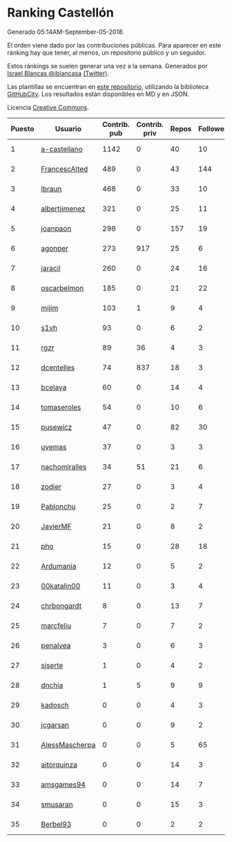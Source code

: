 # Ranking Castellón

Generado 05:14AM-September-05-2018.

El orden viene dado por las contribuciones públicas. Para aparecer en este ránking hay que tener, al menos, un repositorio público y un seguidor.

Estos ránkings se suelen generar una vez a la semana. Generados por [Israel Blancas @iblancasa](https://github.com/iblancasa/) [(Twitter)](https://twitter.com/iblancasa).

Las plantillas se encuentran en [este repositorio](https://github.com/iblancasa/GH-Spanish-Ranking), utilizando la biblioteca [GitHubCity](https://github.com/iblancasa/GitHubCity). Los resultados están disponibles en MD y en JSON.

Licencia [Creative Commons](https://creativecommons.org/licenses/by/4.0/).

| Puesto   |  Usuario  | Contrib. pub | Contrib. priv |Repos| Followers | Desde |  Avatar  |
|----------|-----------|--------------|---------------|-----|-----------|-------|----------|
|1|[a-castellano](https://github.com/a-castellano)|1142|0|40|10|2015-03-17|![a-castellano]()|
|2|[FrancescAlted](https://github.com/FrancescAlted)|489|0|43|144|2010-06-25|![FrancescAlted]()|
|3|[lbraun](https://github.com/lbraun)|468|0|33|10|2010-06-02|![lbraun]()|
|4|[albertjimenez](https://github.com/albertjimenez)|321|0|25|11|2015-05-21|![albertjimenez]()|
|5|[joanpaon](https://github.com/joanpaon)|298|0|157|19|2013-06-30|![joanpaon]()|
|6|[agonper](https://github.com/agonper)|273|917|25|6|2015-01-27|![agonper]()|
|7|[jaracil](https://github.com/jaracil)|260|0|24|16|2014-01-10|![jaracil]()|
|8|[oscarbelmon](https://github.com/oscarbelmon)|185|0|21|22|2013-04-05|![oscarbelmon]()|
|9|[mijim](https://github.com/mijim)|103|1|9|4|2016-02-01|![mijim]()|
|10|[s1vh](https://github.com/s1vh)|93|0|6|2|2014-10-09|![s1vh]()|
|11|[rgzr](https://github.com/rgzr)|89|36|4|3|2015-07-03|![rgzr]()|
|12|[dcentelles](https://github.com/dcentelles)|74|837|18|3|2013-07-15|![dcentelles]()|
|13|[bcelaya](https://github.com/bcelaya)|60|0|14|4|2014-09-12|![bcelaya]()|
|14|[tomaseroles](https://github.com/tomaseroles)|54|0|10|6|2015-02-16|![tomaseroles]()|
|15|[pusewicz](https://github.com/pusewicz)|47|0|82|30|2008-02-26|![pusewicz]()|
|16|[uvemas](https://github.com/uvemas)|37|0|3|3|2011-10-03|![uvemas]()|
|17|[nachomiralles](https://github.com/nachomiralles)|34|51|21|6|2013-06-26|![nachomiralles]()|
|18|[zodier](https://github.com/zodier)|27|0|3|4|2010-11-13|![zodier]()|
|19|[Pablonchu](https://github.com/Pablonchu)|25|0|2|7|2017-01-31|![Pablonchu]()|
|20|[JavierMF](https://github.com/JavierMF)|21|0|8|2|2013-01-17|![JavierMF]()|
|21|[pho](https://github.com/pho)|15|0|28|18|2009-05-25|![pho]()|
|22|[Ardumania](https://github.com/Ardumania)|12|0|5|2|2012-02-17|![Ardumania]()|
|23|[00katalin00](https://github.com/00katalin00)|11|0|3|4|2017-10-18|![00katalin00]()|
|24|[chrbongardt](https://github.com/chrbongardt)|8|0|13|7|2012-11-19|![chrbongardt]()|
|25|[marcfeliu](https://github.com/marcfeliu)|7|0|7|2|2013-10-01|![marcfeliu]()|
|26|[penalvea](https://github.com/penalvea)|3|0|6|3|2013-04-09|![penalvea]()|
|27|[siserte](https://github.com/siserte)|1|0|4|2|2014-02-05|![siserte]()|
|28|[dnchia](https://github.com/dnchia)|1|5|9|9|2015-08-14|![dnchia]()|
|29|[kadosch](https://github.com/kadosch)|0|0|4|3|2011-12-31|![kadosch]()|
|30|[jcgarsan](https://github.com/jcgarsan)|0|0|9|2|2013-09-26|![jcgarsan]()|
|31|[AlessMascherpa](https://github.com/AlessMascherpa)|0|0|5|65|2011-04-03|![AlessMascherpa]()|
|32|[aitorquinza](https://github.com/aitorquinza)|0|0|14|3|2012-09-17|![aitorquinza]()|
|33|[amsgames94](https://github.com/amsgames94)|0|0|14|7|2014-03-15|![amsgames94]()|
|34|[smusaran](https://github.com/smusaran)|0|0|15|3|2015-11-10|![smusaran]()|
|35|[Berbel93](https://github.com/Berbel93)|0|0|2|2|2016-03-02|![Berbel93]()|
